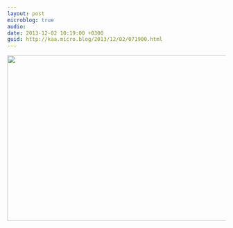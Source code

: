 ```yaml
---
layout: post
microblog: true
audio: 
date: 2013-12-02 10:19:00 +0300
guid: http://kaa.micro.blog/2013/12/02/071900.html
---
```

<img src="https://micro.kaa.bz/uploads/2018/340f2777e2.jpg" alt="" width="840" height="382" class="alignnone size-full wp-image-980" />
